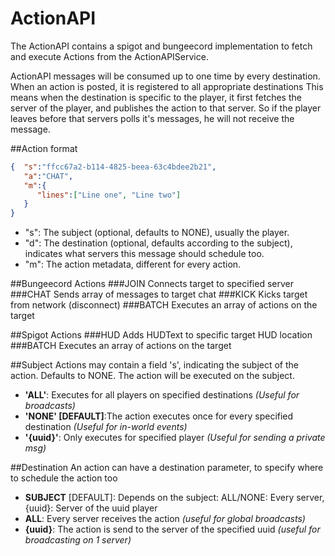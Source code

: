 # ActionAPI
The ActionAPI contains a spigot and bungeecord implementation to fetch and execute Actions from the ActionAPIService.

ActionAPI messages will be consumed up to one time by every destination. When an action is posted, it is registered to all appropriate destinations This means when the destination is specific to the player, it first fetches the server of the player, and publishes the action to that server. So if the player leaves before that servers polls it's messages, he will not receive the message.

##Action format
```json
{  "s":"ffcc67a2-b114-4825-beea-63c4bdee2b21",
   "a":"CHAT",
   "m":{  
      "lines":["Line one", "Line two"]
   }
}
```
- "s": The subject (optional, defaults to NONE), usually the player.
- "d": The destination (optional, defaults according to the subject), indicates what servers this message should schedule too.
- "m": The action metadata, different for every action.

##Bungeecord Actions
###JOIN
Connects target to specified server
###CHAT
Sends array of messages to target chat
###KICK
Kicks target from network (disconnect)
###BATCH
Executes an array of actions on the target

##Spigot Actions
###HUD
Adds HUDText to specific target HUD location
###BATCH
Executes an array of actions on the target

##Subject
Actions may contain a field 's', indicating the subject of the action. Defaults to NONE. The action will be executed on the subject.
- **'ALL'**: Executes for all players on specified destinations *(Useful for broadcasts)*
- **'NONE' [DEFAULT]**:The action executes once for every specified destination *(Useful for in-world events)*
- **'{uuid}'**: Only executes for specified player *(Useful for sending a private msg)*

##Destination
An action can have a destination parameter, to specify where to schedule the action too
- **SUBJECT** [DEFAULT]: Depends on the subject: ALL/NONE: Every server, {uuid}: Server of the uuid player
- **ALL**: Every server receives the action *(useful for global broadcasts)*
- **{uuid}**: The action is send to the server of the specified uuid *(useful for broadcasting on 1 server)*
